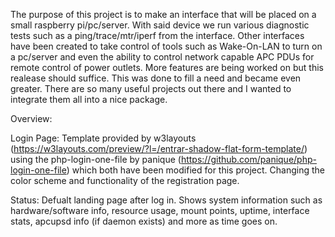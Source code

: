 The purpose of this project is to make an interface that will be placed on a small raspberry pi/pc/server. 
With said device we run various diagnostic tests such as a ping/trace/mtr/iperf from the interface. Other
interfaces have been created to take control of tools such as Wake-On-LAN to turn on a pc/server and even
the ability to control network capable APC PDUs for remote control of power outlets. More features are being
worked on but this realease should suffice. This was done to fill a need and became even greater. There are
so many useful projects out there and I wanted to integrate them all into a nice package. 

Overview:

Login Page:
    Template provided by w3layouts (https://w3layouts.com/preview/?l=/entrar-shadow-flat-form-template/)
    using the php-login-one-file by panique (https://github.com/panique/php-login-one-file) which both have 
    been modified for this project. Changing the color scheme and functionality of the registration page. 
    
Status: 
    Defualt landing page after log in. Shows system information such as hardware/software info, resource usage,
    mount points, uptime, interface stats, apcupsd info (if daemon exists) and more as time goes on. 